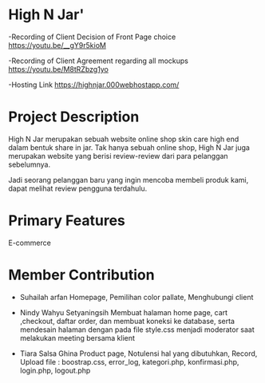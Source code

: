 # High N Jar'

-Recording of Client Decision of Front Page choice
https://youtu.be/__gY9r5kioM

-Recording of Client Agreement regarding all mockups
https://youtu.be/M8tRZbzg1yo

-Hosting Link https://highnjar.000webhostapp.com/

# Project Description
High N Jar merupakan sebuah website online shop skin care high end dalam bentuk share in jar. Tak hanya sebuah online shop, High N Jar juga merupakan website yang berisi review-review dari para pelanggan sebelumnya. 

Jadi seorang pelanggan baru yang ingin mencoba membeli produk kami, dapat melihat review pengguna terdahulu.

# Primary Features
E-commerce

# Member Contribution
- Suhailah arfan
Homepage,
Pemilihan color pallate,
Menghubungi client

- Nindy Wahyu Setyaningsih
Membuat halaman home page, cart ,checkout, daftar order, dan membuat koneksi ke database, serta mendesain halaman dengan pada file style.css
menjadi moderator saat melakukan meeting bersama klient

- Tiara Salsa Ghina
Product page,
Notulensi hal yang dibutuhkan,
Record,
Upload file : boostrap.css, error_log, kategori.php, konfirmasi.php, login.php, logout.php


